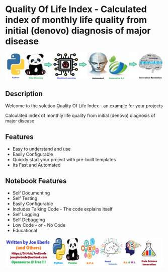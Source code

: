 
# Quality Of Life Index - Calculated index of monthly life quality from initial (denovo) diagnosis of major disease

![Code Logo](code.png)
## Description

Welcome to the solution Quality Of Life Index - an example for your projects

Calculated index of monthly life quality from initial (denovo) diagnosis of major disease
    
## Features
- Easy to understand and use  
- Easily Configurable 
- Quickly start your project with pre-built templates
- Its Fast and Automated
    
## Notebook Features
- Self Documenting 
- Self Testing 
- Easily Configurable
- Includes Talking Code - The code explains itself
- Self Logging 
- Self Debugging 
- Low Code - or - No Code
- Educational 
    
![Code Logo](developer.png)
    